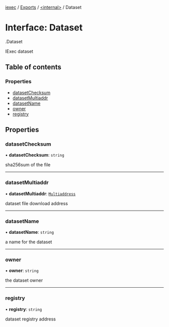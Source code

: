 [iexec](../README.md) / [Exports](../modules.md) / [<internal\>](../modules/internal_.md) / Dataset

# Interface: Dataset

[<internal>](../modules/internal_.md).Dataset

IExec dataset

## Table of contents

### Properties

- [datasetChecksum](internal_.Dataset.md#datasetchecksum)
- [datasetMultiaddr](internal_.Dataset.md#datasetmultiaddr)
- [datasetName](internal_.Dataset.md#datasetname)
- [owner](internal_.Dataset.md#owner)
- [registry](internal_.Dataset.md#registry)

## Properties

### datasetChecksum

• **datasetChecksum**: `string`

sha256sum of the file

___

### datasetMultiaddr

• **datasetMultiaddr**: [`Multiaddress`](../modules.md#multiaddress)

dataset file download address

___

### datasetName

• **datasetName**: `string`

a name for the dataset

___

### owner

• **owner**: `string`

the dataset owner

___

### registry

• **registry**: `string`

dataset registry address
